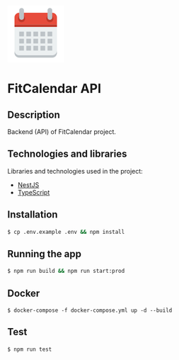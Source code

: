 ![icon](https://raw.githubusercontent.com/Andy1Blue/fit-calendar/master/views/assets/logo-calendar.png)

# FitCalendar API

## Description

Backend (API) of FitCalendar project.

## Technologies and libraries

Libraries and technologies used in the project:

- [NestJS](https://nestjs.com/)
- [TypeScript](https://www.typescriptlang.org/)

## Installation

```bash
$ cp .env.example .env && npm install
```

## Running the app

```bash
$ npm run build && npm run start:prod
```

## Docker

```
$ docker-compose -f docker-compose.yml up -d --build
```

## Test

```bash
$ npm run test
```
